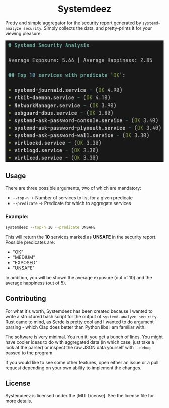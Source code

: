 <div align="center">
    <h1>Systemdeez</h1>
    <p align="left">
    Pretty and simple aggregator for the security report generated by
    <code>systemd-analyze security</code>. Simply collects the data, and pretty-prints it for
    your viewing pleasure.
    </p>
    <img
        alt="latest demo"
        src=".github/assets/demo.png"
        width="600px"
    >
</div>

## Usage

There are three possible arguments, two of which are mandatory:

- `--top-n` -> Number of services to list for a given predicate
- `--predicate` -> Predicate for which to aggregate services

### Example:

```bash
systemdeez --top-n 10 --predicate UNSAFE
```

This will return the **10** services marked as **UNSAFE** in the security
report. Possible predicates are:

- "OK"
- "MEDIUM"
- "EXPOSED"
- "UNSAFE"

In addition, you will be shown the average exposure (out of 10) and the average
happiness (out of 5).

## Contributing

For what it's worth, Systemdeez has been created because I wanted to write a
structured bash script for the output of `systemd-analyze security`. Rust came
to mind, as Serde is pretty cool and I wanted to do argument parsing - which
Clap does better than Python libs I am familiar with.

The software is very minimal. You run it, you get a bunch of lines. You might
have cooler ideas to do with aggregated data (in which case, just take a look at
the parser) or inspect the raw JSON data yourself with `--debug` passed to the
program.

If you would like to see some other features, open either an issue or a pull
request depending on your own ability to implement the changes.

## License

Systemdeez is licensed under the [MIT License]. See the license file for more
details.
